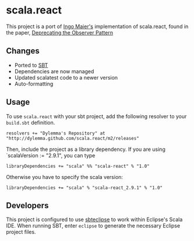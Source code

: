 scala.react
===========

This project is a port of [Ingo Maier's](http://lampwww.epfl.ch/~imaier/) implementation of scala.react, found in the paper, [Deprecating the Observer Pattern](http://lampwww.epfl.ch/~imaier/pub/DeprecatingObserversTR2010.pdf)

Changes
-------

 * Ported to [SBT](https://github.com/harrah/xsbt/wiki)
 * Dependencies are now managed
 * Updated scalatest code to a newer version
 * Auto-formatting

Usage
-----

To use `scala.react` with your sbt project, add the following resolver to your `build.sbt` definition.

    resolvers += "Dylemma's Repository" at "http://dylemma.github.com/scala.react/m2/releases"

Then, include the project as a library dependency. If you are using `scalaVersion := "2.9.1", you can type

    libraryDependencies += "scala" %% "scala-react" % "1.0"

Otherwise you have to specify the scala version:

    libraryDependencies += "scala" % "scala-react_2.9.1" % "1.0"
	
Developers
----------

This project is configured to use [sbteclipse](https://github.com/typesafehub/sbteclipse) to work within Eclipse's Scala IDE. When running SBT, enter `eclipse` to generate the necessary Eclipse project files.